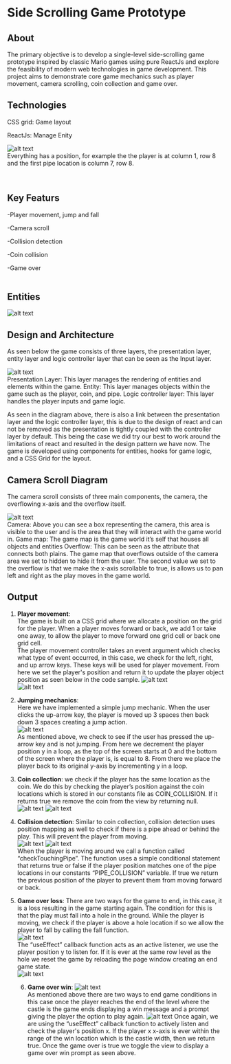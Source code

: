 # Side Scrolling Game Prototype

## About

The primary objective is to develop a single-level side-scrolling game prototype inspired by classic Mario games using pure ReactJs and explore the feasibility of modern web technologies in game development. This project aims to demonstrate core game mechanics such as player movement, camera scrolling, coin collection and game over. <br />

## Technologies

CSS grid:​
Game layout​

ReactJs:​
Manage Enity

![alt text](image-1.png) </br>
Everything has a position, for example
the the player is at column 1, row 8 and
the first pipe location is column 7, row 8.​

</br>

## Key Featurs

-Player movement, jump and fall<br />

-Camera scroll​<br />

-Collision detection ​<br />

-Coin collision​<br />

-Game over<br /><br />

## Entities

![alt text](entity.jpg)<br/>

## Design and Architecture

As seen below the game consists of three layers, the presentation layer, entity layer and logic controller layer that can be seen as the Input layer.

![alt text](./archtecture.jpg)<br />
Presentation Layer:
This layer manages the rendering of entities and elements within the game.
Entity:
This layer manages objects within the game such as the player, coin, and pipe.
Logic controller layer:
This layer handles the player inputs and game logic.

As seen in the diagram above, there is also a link between the presentation layer and the logic controller layer, this is due to the design of react and can not be removed as the presentation is tightly coupled with the controller layer by default. This being the case we did try our best to work around the limitations of react and resulted in the design pattern we have now.
The game is developed using components for entities, hooks for game logic, and a CSS Grid for the layout.

## Camera Scroll Diagram

The camera scroll consists of three main components, the camera, the overflowing x-axis and the overflow itself.

![alt text](./camera.jpg) <br/>
Camera:
Above you can see a box representing the camera, this area is visible to the user and is the area that they will interact with the game world in.
Game map:
The game map is the game world it’s self that houses all objects and entities
Overflow:
This can be seen as the attribute that connects both plains. The game map that overflows outside of the camera area we set to hidden to hide it from the user. The second value we set to the overflow is that we make the x-axis scrollable to true, is allows us to pan left and right as the play moves in the game world.

## Output

1. **Player movement**: </br>
   The game is built on a CSS grid where we allocate a position on the grid for the player. When a player moves forward or back, we add 1 or take one away, to allow the player to move forward one grid cell or back one grid cell. </br>The player movement controller takes an event argument which checks what type of event occurred, in this case, we check for the left, right, and up arrow keys. These keys will be used for player movement. From here we set the player's position and return it to update the player object position as seen below in the code sample.
   ![alt text](./player_movement.jpg)</br>
   ![alt text](image-4.png)

2. **Jumping mechanics**:</br>
   Here we have implemented a simple jump mechanic. When the user clicks the up-arrow key, the player is moved up 3 spaces then back down 3 spaces creating a jump action.</br>
   ![alt text](image-3.png)<br/>
   As mentioned above, we check to see if the user has pressed the up-arrow key and is not jumping. From here we decrement the player position y in a loop, as the top of the screen starts at 0 and the bottom of the screen where the player is, is equal to 8. From there we place the player back to its original y-axis by incrementing y in a loop.

3. **Coin collection**:
   we check if the player has the same location as the coin. We do this by checking the player’s position against the coin locations which is stored in our constants file as COIN_COLLISION. If it returns true we remove the coin from the view by returning null.</br>
   ![alt text](image-5.png)
   ![alt text](image-6.png)

4. **Collision detection**:
   Similar to coin collection, collision detection uses position mapping as well to check if there is a pipe ahead or behind the play. This will prevent the player from moving.</br>
   ![alt text](image-2.png)
   ![alt text](image-7.png)<br/>
   When the player is moving around we call a function called “checkTouchingPipe”. The function uses a simple conditional statement that returns true or false if the player position matches one of the pipe locations in our constants “PIPE_COLLISION” variable. If true we return the previous position of the player to prevent them from moving forward or back.

5. **Game over loss**:
   There are two ways for the game to end, in this case, it is a loss resulting in the game starting again. The condition for this is that the play must fall into a hole in the ground. While the player is moving, we check if the player is above a hole location if so we allow the player to fall by calling the fall function. </br>
   ![alt text](image-8.png)<br/>
   The “useEffect” callback function acts as an active listener, we use the player position y to listen for. If it is ever at the same row level as the hole we reset the game by reloading the page window creating an end game state. <br/>
   ![alt text](image-9.png)

   6. **Game over win**:
      ![alt text](image-10.png)<br/>
      As mentioned above there are two ways to end game conditions in this case once the player reaches the end of the level where the castle is the game ends displaying a win message and a prompt giving the player the option to play again.
      ![alt text](image-11.png)
      Once again, we are using the “useEffect” callback function to actively listen and check the player's position x. If the player x x-axis is ever within the range of the win location which is the castle width, then we return true. Once the game over is true we toggle the view to display a game over win prompt as seen above.
